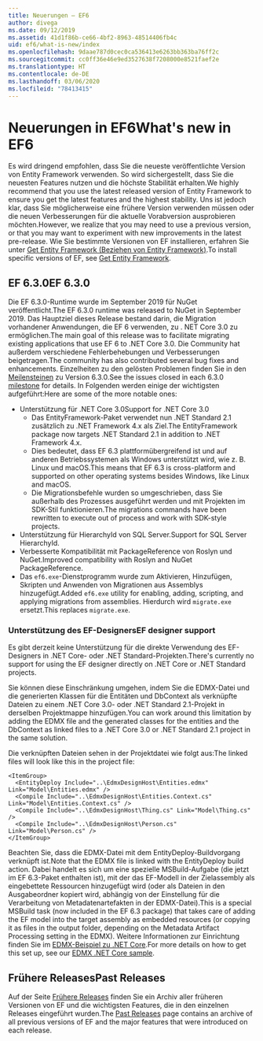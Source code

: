 ```yaml
---
title: Neuerungen – EF6
author: divega
ms.date: 09/12/2019
ms.assetid: 41d1f86b-ce66-4bf2-8963-48514406fb4c
uid: ef6/what-is-new/index
ms.openlocfilehash: 9daae787d0cec0ca536413e6263bb363ba76ff2c
ms.sourcegitcommit: cc0ff36e46e9ed3527638f7208000e8521faef2e
ms.translationtype: HT
ms.contentlocale: de-DE
ms.lasthandoff: 03/06/2020
ms.locfileid: "78413415"
---
```

# <a name="whats-new-in-ef6"></a><span data-ttu-id="2a015-102">Neuerungen in EF6</span><span class="sxs-lookup"><span data-stu-id="2a015-102">What's new in EF6</span></span>

<span data-ttu-id="2a015-103">Es wird dringend empfohlen, dass Sie die neueste veröffentlichte Version von Entity Framework verwenden. So wird sichergestellt, dass Sie die neuesten Features nutzen und die höchste Stabilität erhalten.</span><span class="sxs-lookup"><span data-stu-id="2a015-103">We highly recommend that you use the latest released version of Entity Framework to ensure you get the latest features and the highest stability.</span></span>
<span data-ttu-id="2a015-104">Uns ist jedoch klar, dass Sie möglicherweise eine frühere Version verwenden müssen oder die neuen Verbesserungen für die aktuelle Vorabversion ausprobieren möchten.</span><span class="sxs-lookup"><span data-stu-id="2a015-104">However, we realize that you may need to use a previous version, or that you may want to experiment with new improvements in the latest pre-release.</span></span>
<span data-ttu-id="2a015-105">Wie Sie bestimmte Versionen von EF installieren, erfahren Sie unter [Get Entity Framework (Beziehen von Entity Framework)](~/ef6/fundamentals/install.md).</span><span class="sxs-lookup"><span data-stu-id="2a015-105">To install specific versions of EF, see [Get Entity Framework](~/ef6/fundamentals/install.md).</span></span>

## <a name="ef-630"></a><span data-ttu-id="2a015-106">EF 6.3.0</span><span class="sxs-lookup"><span data-stu-id="2a015-106">EF 6.3.0</span></span>

<span data-ttu-id="2a015-107">Die EF 6.3.0-Runtime wurde im September 2019 für NuGet veröffentlicht.</span><span class="sxs-lookup"><span data-stu-id="2a015-107">The EF 6.3.0 runtime was released to NuGet in September 2019.</span></span> <span data-ttu-id="2a015-108">Das Hauptziel dieses Release bestand darin, die Migration vorhandener Anwendungen, die EF 6 verwenden, zu . NET Core 3.0 zu ermöglichen.</span><span class="sxs-lookup"><span data-stu-id="2a015-108">The main goal of this release was to facilitate migrating existing applications that use EF 6 to .NET Core 3.0.</span></span> <span data-ttu-id="2a015-109">Die Community hat außerdem verschiedene Fehlerbehebungen und Verbesserungen beigetragen.</span><span class="sxs-lookup"><span data-stu-id="2a015-109">The community has also contributed several bug fixes and enhancements.</span></span> <span data-ttu-id="2a015-110">Einzelheiten zu den gelösten Problemen finden Sie in den [Meilensteinen](https://github.com/aspnet/EntityFramework6/milestones?state=closed) zu Version 6.3.0.</span><span class="sxs-lookup"><span data-stu-id="2a015-110">See the issues closed in each 6.3.0 [milestone](https://github.com/aspnet/EntityFramework6/milestones?state=closed) for details.</span></span> <span data-ttu-id="2a015-111">In Folgenden werden einige der wichtigsten aufgeführt:</span><span class="sxs-lookup"><span data-stu-id="2a015-111">Here are some of the more notable ones:</span></span>

- <span data-ttu-id="2a015-112">Unterstützung für .NET Core 3.0</span><span class="sxs-lookup"><span data-stu-id="2a015-112">Support for .NET Core 3.0</span></span>
  - <span data-ttu-id="2a015-113">Das EntityFramework-Paket verwendet nun .NET Standard 2.1 zusätzlich zu .NET Framework 4.x als Ziel.</span><span class="sxs-lookup"><span data-stu-id="2a015-113">The EntityFramework package now targets .NET Standard 2.1 in addition to .NET Framework 4.x.</span></span>
  - <span data-ttu-id="2a015-114">Dies bedeutet, dass EF 6.3 plattformübergreifend ist und auf anderen Betriebssystemen als Windows unterstützt wird, wie z. B. Linux und macOS.</span><span class="sxs-lookup"><span data-stu-id="2a015-114">This means that EF 6.3 is cross-platform and supported on other operating systems besides Windows, like Linux and macOS.</span></span>
  - <span data-ttu-id="2a015-115">Die Migrationsbefehle wurden so umgeschrieben, dass Sie außerhalb des Prozesses ausgeführt werden und mit Projekten im SDK-Stil funktionieren.</span><span class="sxs-lookup"><span data-stu-id="2a015-115">The migrations commands have been rewritten to execute out of process and work with SDK-style projects.</span></span>
- <span data-ttu-id="2a015-116">Unterstützung für HierarchyId von SQL Server.</span><span class="sxs-lookup"><span data-stu-id="2a015-116">Support for SQL Server HierarchyId.</span></span>
- <span data-ttu-id="2a015-117">Verbesserte Kompatibilität mit PackageReference von Roslyn und NuGet.</span><span class="sxs-lookup"><span data-stu-id="2a015-117">Improved compatibility with Roslyn and NuGet PackageReference.</span></span>
- <span data-ttu-id="2a015-118">Das `ef6.exe`-Dienstprogramm wurde zum Aktivieren, Hinzufügen, Skripten und Anwenden von Migrationen aus Assemblys hinzugefügt.</span><span class="sxs-lookup"><span data-stu-id="2a015-118">Added `ef6.exe` utility for enabling, adding, scripting, and applying migrations from assemblies.</span></span> <span data-ttu-id="2a015-119">Hierdurch wird `migrate.exe` ersetzt.</span><span class="sxs-lookup"><span data-stu-id="2a015-119">This replaces `migrate.exe`.</span></span>

### <a name="ef-designer-support"></a><span data-ttu-id="2a015-120">Unterstützung des EF-Designers</span><span class="sxs-lookup"><span data-stu-id="2a015-120">EF designer support</span></span>

<span data-ttu-id="2a015-121">Es gibt derzeit keine Unterstützung für die direkte Verwendung des EF-Designers in .NET Core- oder .NET Standard-Projekten.</span><span class="sxs-lookup"><span data-stu-id="2a015-121">There's currently no support for using the EF designer directly on .NET Core or .NET Standard projects.</span></span> 

<span data-ttu-id="2a015-122">Sie können diese Einschränkung umgehen, indem Sie die EDMX-Datei und die generierten Klassen für die Entitäten und DbContext als verknüpfte Dateien zu einem .NET Core 3.0- oder .NET Standard 2.1-Projekt in derselben Projektmappe hinzufügen.</span><span class="sxs-lookup"><span data-stu-id="2a015-122">You can work around this limitation by adding the EDMX file and the generated classes for the entities and the DbContext as linked files to a .NET Core 3.0 or .NET Standard 2.1 project in the same solution.</span></span>

<span data-ttu-id="2a015-123">Die verknüpften Dateien sehen in der Projektdatei wie folgt aus:</span><span class="sxs-lookup"><span data-stu-id="2a015-123">The linked files will look like this in the project file:</span></span>

``` csproj 
<ItemGroup>
  <EntityDeploy Include="..\EdmxDesignHost\Entities.edmx" Link="Model\Entities.edmx" />
  <Compile Include="..\EdmxDesignHost\Entities.Context.cs" Link="Model\Entities.Context.cs" />
  <Compile Include="..\EdmxDesignHost\Thing.cs" Link="Model\Thing.cs" />
  <Compile Include="..\EdmxDesignHost\Person.cs" Link="Model\Person.cs" />
</ItemGroup>
```

<span data-ttu-id="2a015-124">Beachten Sie, dass die EDMX-Datei mit dem EntityDeploy-Buildvorgang verknüpft ist.</span><span class="sxs-lookup"><span data-stu-id="2a015-124">Note that the EDMX file is linked with the EntityDeploy build action.</span></span> <span data-ttu-id="2a015-125">Dabei handelt es sich um eine spezielle MSBuild-Aufgabe (die jetzt im EF 6.3-Paket enthalten ist), mit der das EF-Modell in der Zielassembly als eingebettete Ressourcen hinzugefügt wird (oder als Dateien in den Ausgabeordner kopiert wird, abhängig von der Einstellung für die Verarbeitung von Metadatenartefakten in der EDMX-Datei).</span><span class="sxs-lookup"><span data-stu-id="2a015-125">This is a special MSBuild task (now included in the EF 6.3 package) that takes care of adding the EF model into the target assembly as embedded resources (or copying it as files in the output folder, depending on the Metadata Artifact Processing setting in the EDMX).</span></span> <span data-ttu-id="2a015-126">Weitere Informationen zur Einrichtung finden Sie im [EDMX-Beispiel zu .NET Core](https://aka.ms/EdmxDotNetCoreSample).</span><span class="sxs-lookup"><span data-stu-id="2a015-126">For more details on how to get this set up, see our [EDMX .NET Core sample](https://aka.ms/EdmxDotNetCoreSample).</span></span>

## <a name="past-releases"></a><span data-ttu-id="2a015-127">Frühere Releases</span><span class="sxs-lookup"><span data-stu-id="2a015-127">Past Releases</span></span>

<span data-ttu-id="2a015-128">Auf der Seite [Frühere Releases](past-releases.md) finden Sie ein Archiv aller früheren Versionen von EF und die wichtigsten Features, die in den einzelnen Releases eingeführt wurden.</span><span class="sxs-lookup"><span data-stu-id="2a015-128">The [Past Releases](past-releases.md) page contains an archive of all previous versions of EF and the major features that were introduced on each release.</span></span>
